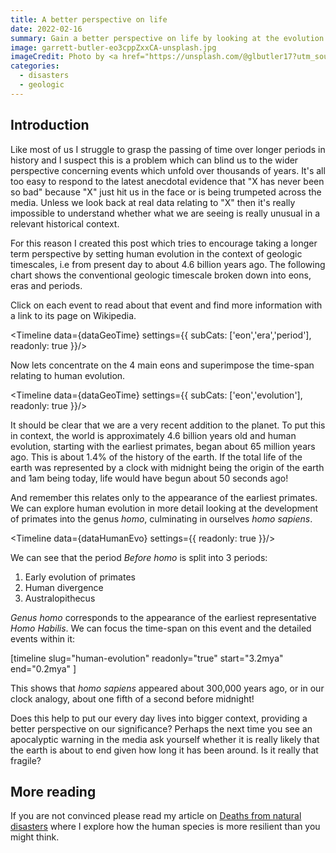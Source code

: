 ```yaml
---
title: A better perspective on life
date: 2022-02-16
summary: Gain a better perspective on life by looking at the evolution of life against  the geologic time scale going back over 4 billion years.
image: garrett-butler-eo3cppZxxCA-unsplash.jpg
imageCredit: Photo by <a href="https://unsplash.com/@glbutler17?utm_source=unsplash&utm_medium=referral&utm_content=creditCopyText">Garrett Butler</a> on <a href="https://unsplash.com/collections/_Giamd8z4so/baffled-by-science/4aae626d376a8f46f5d4b78d1223a71c?utm_source=unsplash&utm_medium=referral&utm_content=creditCopyText">Unsplash</a>
categories: 
  - disasters
  - geologic
---
```


<script context="module">
    import Utils from "$lib/Utils.js"
    export const load = async ({ fetch }) => {
        return {
            props: {
                dataGeoTime: await Utils.fetchDataset( fetch, 'geologic-timescale'), 
                dataHumanEvo: await Utils.fetchDataset( fetch, 'human-evolution') 
            }
        }
    }
</script>


<script>
    import Timeline from '$lib/components/Timeline.svelte'
    export let dataGeoTime
    export let dataHumanEvo
</script>


## Introduction

Like most of us I struggle to grasp the passing of time over longer periods in history and I suspect this is a problem which can blind us to  the wider perspective concerning events which unfold over thousands of years. It's all too easy to respond to the latest anecdotal evidence that "X has never been so bad" because "X" just hit us in the face or is being trumpeted across the media. Unless we look back at real data relating to "X" then it's really impossible to understand whether what we are seeing is really unusual in a relevant historical context.

For this reason I created this post which tries to encourage taking a longer term perspective by setting human evolution in the context of geologic timescales, i.e from present day to about 4.6 billion years ago. The following chart shows the conventional geologic timescale broken down into eons, eras and periods.

Click on each event to read about that event and find more information with a link to its page on Wikipedia.

<Timeline
    data={dataGeoTime}
    settings={{
        subCats: ['eon','era','period'],
        readonly: true
    }}/>

Now lets concentrate on the 4 main eons and superimpose the time-span relating to human evolution.

<Timeline
    data={dataGeoTime}
    settings={{
        subCats: ['eon','evolution'],
        readonly: true
    }}/>

It should be clear that we are a very recent addition to the planet. To put this in context, the world is approximately 4.6 billion years old and human evolution, starting with the earliest primates, began about 65 million years ago. This is about 1.4% of the history of the earth. If the total life of the earth was represented by a clock with midnight being the origin of the earth and 1am being today, life would have begun about 50 seconds ago! 

And remember this relates only to the appearance of the earliest primates. We can explore human evolution in more detail looking at the development of primates into the genus *homo*, culminating in ourselves *homo sapiens*.

<Timeline
    data={dataHumanEvo}
    settings={{
        readonly: true
    }}/>

We can see that the period *Before homo* is split into 3 periods: 

1. Early evolution of primates
2. Human divergence
2. Australopithecus

*Genus homo* corresponds to the appearance of the earliest representative *Homo Habilis*. We can focus the time-span on this event and the detailed events within it:

[timeline 
    slug="human-evolution" 
    readonly="true"
    start="3.2mya"  
    end="0.2mya"
]

This shows that *homo sapiens* appeared about 300,000 years ago, or in our clock analogy, about one fifth of a second before midnight! 

Does this help to put our every day lives into bigger context, providing a better perspective on our significance? Perhaps the next time you see an apocalyptic warning in the media ask yourself whether it is really likely that the earth is about to end given how long it has been around. Is it really that fragile?

## More reading

If you are not convinced please read my article on [Deaths from natural disasters](/blog/2022/deaths-from-natural-disasters) where I explore how the human species is more resilient than you might think.